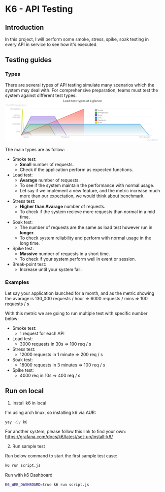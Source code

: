 # K6 - API Testing

## Introduction

In this project, I will perform some smoke, stress, spike, soak testing in every API in service to see how it's executed.

## Testing guides

### Types

There are several types of API testing simulate many scenarios which the system may deal with. For comprehensive preparation, teams must test the system against different test types. 
![](./assets/chart-load-test-types-overview.png)

The main types are as follow:

- Smoke test: 
    - **Small** number of requests.
    - Check if the application perform as expected functions.
- Load test:
    - **Avarage** number of requests.
    - To see if the system maintain the performance with normal usage.
    - Let say if we implement a new feature, and the metric increase much more
    than our expectation, we would think about benchmark.
- Stress test:
    - **Higher than Avarage** number of requests.
    - To check if the system recieve more requests than normal in a mid time.
- Soak test:
    - The number of requests are the same as load test however run in **longer**.
    - To check system reliability and perform with normal usage in the long time.
- Spike test:
    - **Massive** number of requests in a short time.
    - To check if your system perform well in event or session.
- Break-point test:
    - Increase until your system fail.

### Examples

Let say your application launched for a month, and as the metric showing
the avarage is 130_000 requests / hour => 6000 requests / mins => 100 requests / s

With this metric we are going to run multiple test with specific number below:

- Smoke test:
    - 1 request for each API
- Load test:
    - 3000 requests in 30s => 100 req / s
- Stress test:
    - 12000 requests in 1 minute => 200 req / s
- Soak test:
    - 18000 requests in 3 minutes => 100 req / s
- Spike test:
    - 4000 req in 10s => 400 req / s

## Run on local

1. Install k6 in local

I'm using arch linux, so installing k6 via AUR:

```sh
yay -Sy k6
```

For another system, please follow this link to find your own: https://grafana.com/docs/k6/latest/set-up/install-k6/

2. Run sample test

Run below command to start the first sample test case:

```sh
k6 run script.js
```

Run with k6 Dashboard

```sh
K6_WEB_DASHBOARD=true k6 run script.js 
```
